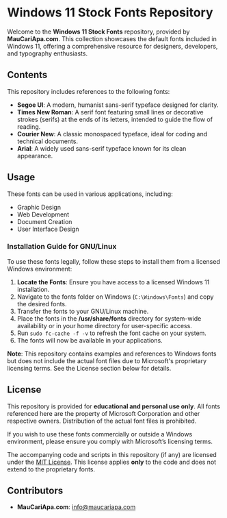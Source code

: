 # Windows 11 Stock Fonts Repository

Welcome to the **Windows 11 Stock Fonts** repository, provided by **MauCariApa.com**. This collection showcases the default fonts included in Windows 11, offering a comprehensive resource for designers, developers, and typography enthusiasts.

## Contents

This repository includes references to the following fonts:

- **Segoe UI**: A modern, humanist sans-serif typeface designed for clarity.
- **Times New Roman**: A serif font featuring small lines or decorative strokes (serifs) at the ends of its letters, intended to guide the flow of reading.
- **Courier New**: A classic monospaced typeface, ideal for coding and technical documents.
- **Arial**: A widely used sans-serif typeface known for its clean appearance.

## Usage

These fonts can be used in various applications, including:

- Graphic Design
- Web Development
- Document Creation
- User Interface Design

### Installation Guide for GNU/Linux

To use these fonts legally, follow these steps to install them from a licensed Windows environment:

1. **Locate the Fonts**: Ensure you have access to a licensed Windows 11 installation.
2. Navigate to the fonts folder on Windows (`C:\Windows\Fonts`) and copy the desired fonts.
3. Transfer the fonts to your GNU/Linux machine.
4. Place the fonts in the **/usr/share/fonts** directory for system-wide availability or in your home directory for user-specific access.
5. Run `sudo fc-cache -f -v` to refresh the font cache on your system.
6. The fonts will now be available in your applications.

**Note**: This repository contains examples and references to Windows fonts but does not include the actual font files due to Microsoft's proprietary licensing terms. See the License section below for details.

## License

This repository is provided for **educational and personal use only**. All fonts referenced here are the property of Microsoft Corporation and other respective owners. Distribution of the actual font files is prohibited.

If you wish to use these fonts commercially or outside a Windows environment, please ensure you comply with Microsoft’s licensing terms.

The accompanying code and scripts in this repository (if any) are licensed under the [MIT License](LICENSE). This license applies **only** to the code and does not extend to the proprietary fonts.

## Contributors

- **MauCariApa.com**: [info@maucariapa.com](mailto:info@maucaripapa.com)  
